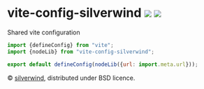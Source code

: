 # vite-config-silverwind [![](https://img.shields.io/npm/v/vite-config-silverwind.svg)](https://www.npmjs.org/package/vite-config-silverwind) [![](https://img.shields.io/badge/licence-bsd-blue.svg)](https://raw.githubusercontent.com/silverwind/vite-config-silverwind/master/LICENSE)

Shared vite configuration

```js
import {defineConfig} from "vite";
import {nodeLib} from "vite-config-silverwind";

export default defineConfig(nodeLib({url: import.meta.url}));
```

© [silverwind](https://github.com/silverwind), distributed under BSD licence.
